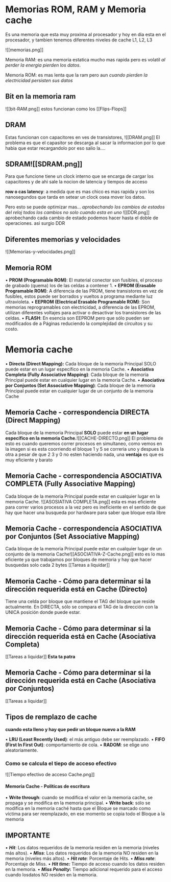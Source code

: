 # Memorias ROM, RAM y Memoria cache
Es una memoria que esta muy proxima al procesador y hoy en dia esta en el procesador, y tambien tenemos diferentes niveles de cache L1, L2, L3

![[memorias.png]]

Memoria RAM: es una memoria estatica mucho mas rapida pero es volatil *al perder la energia pierden los datos*.

Memoria ROM: es mas lenta que la ram pero aun *cuando pierden la electricidad persisten sus datos*

## Bit en la memoria ram
![[bit-RAM.png]]
	 estos funcionan como los [[Flips-Flops]]

## DRAM
Estas funcionan con capacitores en ves de transistores, 
![[DRAM.png]]
	El problema es que el capasitor se descarga al sacar la informacion por lo que habia que estar recargandolo por eso salio la....
## SDRAM![[SDRAM.png]]
Para que funcione tiene un clock interno que se encarga de cargar los capacitores y de ahi sale la nocion de latencia y tiempos de acceso 

**row o cas latency**: a medida que es mas chico es mas rapida y son los nanosegundos que tarda en setear un clock osea mover los datos. 

Pero esto se puede optimizar mas... *aprobechando los cambios de estados del reloj todos los cambios no solo cuando esta en uno* ![[DDR.png]]
aprobechando cada cambio de estado podemos hacer hasta el doble de operaciones. asi surgio DDR 

## Diferentes memorias y velocidades 
![[Memorias-y-velocidades.png]]

## Memoria ROM 
• **PROM (Programable ROM)**: El material conector son fusibles, el proceso de grabado (quema) los de las celdas a contener 1.
• **EPROM (Erasable Programable ROM)**: A diferencia de las PROM, tiene transistores en vez de fusibles, estos puede ser borrados y vueltos a programa mediante luz ultravioleta.
• **EEPROM (Electrical Erasable Programable ROM)**: Son memorias reprogramables con electricidad, a diferencia de las EPROM, utilizan diferentes voltajes para activar o desactivar los transistores de las celdas.
• **FLASH**: En esencia son EEPROM pero que sólo pueden ser modificados de a Páginas reduciendo la complejidad de circuitos y su costo.


# Memoria cache
• **Directa (Direct Mapping):** Cada bloque de la memoria Principal SOLO puede estar en un lugar específico en la memoria Cache.
• **Asociativa Completa (Fully Associative Mapping)**: Cada bloque de la memoria Principal puede estar en cualquier lugar en la memoria Cache.
• **Asociativa por Conjuntos (Set Associative Mapping)**: Cada bloque de la memoria Principal puede estar en cualquier lugar de un conjunto de la memoria Cache

## Memoria Cache - correspondencia DIRECTA (Direct Mapping)
Cada bloque de la memoria Principal **SOLO** puede estar **en un lugar específico en la**
**memoria Cache.**![[CACHE-DIRECTO.png]]
El problema de esto es cuando queremos correr procesos en simultaneo, como vemos en la imagen si es esta coorriendo el bloque 1 y 5 se correria uno y despues la otra a pesar de que 2 3 y 0 no esten haciendo nada, una **ventaja** es que es muy eficiente y barato 

## Memoria Cache - correspondencia ASOCIATIVA COMPLETA (Fully Associative Mapping)
Cada bloque de la memoria Principal puede estar en cualquier lugar en la memoria Cache.
![[ASOSIATIVA COMPLETA.png]]
esta es mas eficiente para correr varios procesos a la vez pero es ineficiente en el sentido de que hay que hacer una busqueda por hardware para saber que bloque esta libre 

## Memoria Cache - correspondencia ASOCIATIVA por Conjuntos (Set Associative Mapping)
Cada bloque de la memoria Principal puede estar en cualquier lugar de un conjunto de la memoria Cache![[ASOCIATIVA-Z-Cache.png]]
esto es lo mas eficiente ya que trabajamos por bloques de memoria y hay que hacer busquedas solo cada 2 bytes [[Tareas a liquidar]]

## Memoria Cache - Cómo para determinar si la dirección requerida está en Cache (Directo)
Tiene una celda por bloque que mantiene el TAG del bloque que reside actualmente. En DIRECTA, sólo se compara el TAG de la dirección con la UNICA posición donde puede estar.

## Memoria Cache - Cómo para determinar si la dirección requerida está en Cache (Asociativa Completa)
[[Tareas a liquidar]]
**Esta ta patra**

## Memoria Cache - Cómo para determinar si la dirección requerida está en Cache (Asociativa por Conjuntos)
[[Tareas a liquidar]]


## Tipos de remplazo de cache
**cuando esta lleno y hay que pedir un bloque nuevo a la RAM**

• **LRU (Least Recently Used)**: el más antiguo debe ser reemplazado.
• **FIFO (First In First Out)**: comportamiento de cola.
• **RADOM**: se elige uno aleatoriamente.

### Como se calcula el tiepo de acceso efectivo 
![[Tiempo efectivo de acceso Cache.png]]

#### Memoria Cache - Políticas de escritura
• **Write through**: cuando se modifica el valor en la memoria cache, se propaga y se modifica en la memoria principal.
• **Write back**: sólo se modifica en la memoria caché hasta que el Bloque se marcado como víctima para ser reemplazado, en ese momento se copia todo el Bloque a la memoria

## IMPORTANTE
• ***Hit***: Los datos requeridos de la memoria residen en la memoria (niveles más altos).
• ***Miss***: Los datos requeridos de la memoria NO residen en la memoria (niveles más altos).
• ***Hit rate***: Porcentaje de Hits.
• ***Miss rate***: Porcentaje de Miss.
• ***Hit time:*** Tiempo de acceso cuando los datos residen en la memoria.
• ***Miss Penalty*:** Tiempo adicional requerido para el acceso cuando losdatos NO residen en la memoria.


